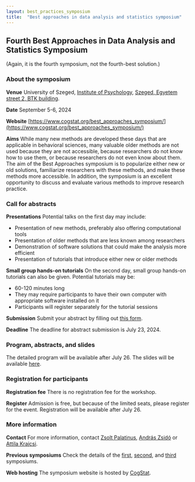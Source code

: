 ```yaml
---
layout: best_practices_symposium
title:  "Best approaches in data analysis and statistics symposium"
---
```


## Fourth Best Approaches in Data Analysis and Statistics Symposium

(Again, it is the fourth symposium, not the fourth-best solution.)

### About the symposium

__Venue__ University of Szeged, [Institute of Psychology](https://www.pszich.u-szeged.hu/), [Szeged, Egyetem street 2, BTK building](https://osm.org/go/0KlyHIXRG?m=).

__Date__ September 5-6, 2024

__Website__ [https://www.cogstat.org/best_approaches_symposium/](https://www.cogstat.org/best_approaches_symposium/)

__Aims__ While many new methods are developed these days that are applicable in behavioral sciences, many valuable older methods are not used because they are not accessible, because researchers do not know how to use them, or because researchers do not even know about them. The aim of the Best Approaches symposium is to popularize either new or old solutions, familiarize researchers with these methods, and make these methods more accessible. In addition, the symposium is an excellent opportunity to discuss and evaluate various methods to improve research practice.

### Call for abstracts

__Presentations__ Potential talks on the first day may include:
* Presentation of new methods, preferably also offering computational tools
* Presentation of older methods that are less known among researchers
* Demonstration of software solutions that could make the analysis more efficient
* Presentation of tutorials that introduce either new or older methods

__Small group hands-on tutorials__ On the second day, small group hands-on tutorials can also be given. Potential tutorials may be:
* 60-120 minutes long
* They may require participants to have their own computer with appropriate software installed on it
* Participants will register separately for the tutorial sessions

__Submission__ Submit your abstract by filling out [this form](https://forms.gle/54wKzPvpqG2JfoWe8).

__Deadline__ The deadline for abstract submission is July 23, 2024.

### Program, abstracts, and slides

The detailed program will be available after July 26. The slides will be available [here](https://osf.io/meetings/bestapproachessymposium2024).

### Registration for participants

__Registration fee__ There is no registration fee for the workshop.

__Register__ Admission is free, but because of the limited seats, please register for the event. Registration will be available after July 26. <!---https://forms.gle/c7T1GjyC14fviQUQ7--->

### More information

__Contact__ For more information, contact [Zsolt Palatinus](mailto:zsolt.palatinus@gmail.com), [András Zsidó](mailto:zsido.andras@pte.hu) or [Attila Krajcsi](mailto:krajcsi@gmail.com).

__Previous symposiums__ Check the details of the [first](2017/index.html), [second](2019/index.html), and [third](2023/index.html) symposiums.

__Web hosting__ The symposium website is hosted by [CogStat](https://www.cogstat.org).


<div class='four spacing'></div>
